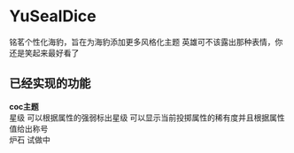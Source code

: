# YuSealDice
铭茗个性化海豹，旨在为海豹添加更多风格化主题
英雄可不该露出那种表情，你还是笑起来最好看了
## 已经实现的功能
**coc主题**<br>
星级
可以根据属性的强弱标出星级 可以显示当前投掷属性的稀有度并且根据属性值给出称号<br>
炉石
试做中